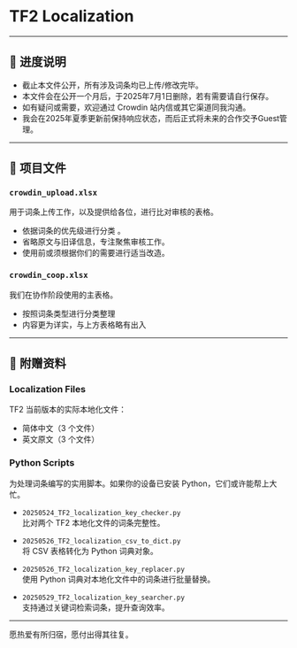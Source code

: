 # TF2 Localization 

---

## 📌 进度说明

- 截止本文件公开，所有涉及词条均已上传/修改完毕。
- 本文件会在公开一个月后，于2025年7月1日删除，若有需要请自行保存。
- 如有疑问或需要，欢迎通过 Crowdin 站内信或其它渠道同我沟通。
- 我会在2025年夏季更新前保持响应状态，而后正式将未来的合作交予Guest管理。
  
---

## 📂 项目文件

### `crowdin_upload.xlsx`  
用于词条上传工作，以及提供给各位，进行比对审核的表格。
- 依据词条的优先级进行分类  。
- 省略原文与旧译信息，专注聚焦审核工作。
- 使用前或须根据你们的需要进行适当改造。

### `crowdin_coop.xlsx`  
我们在协作阶段使用的主表格。  
- 按照词条类型进行分类整理  
- 内容更为详实，与上方表格略有出入  

---

## 🎁 附赠资料

### Localization Files  
TF2 当前版本的实际本地化文件：  
- 简体中文（3 个文件）  
- 英文原文（3 个文件）  

### Python Scripts  
为处理词条编写的实用脚本。如果你的设备已安装 Python，它们或许能帮上大忙。

- `20250524_TF2_localization_key_checker.py`  
  比对两个 TF2 本地化文件的词条完整性。

- `20250526_TF2_localization_csv_to_dict.py`  
  将 CSV 表格转化为 Python 词典对象。

- `20250526_TF2_localization_key_replacer.py`  
  使用 Python 词典对本地化文件中的词条进行批量替换。

- `20250529_TF2_localization_key_searcher.py`  
  支持通过关键词检索词条，提升查询效率。

---

愿热爱有所归宿，愿付出得其往复。
